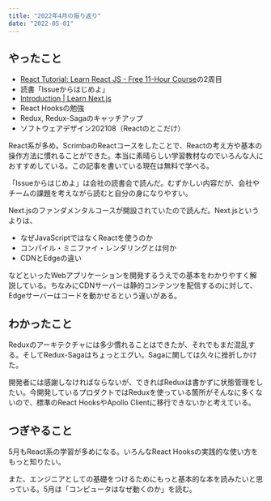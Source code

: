 ```yaml
---
title: "2022年4月の振り返り"
date: "2022-05-01"
---
```


## やったこと

- [React Tutorial: Learn React JS \- Free 11\-Hour Course](https://scrimba.com/learn/learnreact)の2周目
- 読書「Issueからはじめよ」
- [Introduction \| Learn Next\.js](https://nextjs.org/learn/foundations/about-nextjs)
- React Hooksの勉強
- Redux, Redux-Sagaのキャッチアップ
- ソフトウェアデザイン202108（Reactのとこだけ）

React系が多め。ScrimbaのReactコースをしたことで、Reactの考え方や基本の操作方法に慣れることができた。本当に素晴らしい学習教材なのでいろんな人におすすめしている。この記事を書いている現在は無料で学べる。

「Issueからはじめよ」は会社の読書会で読んだ。むずかしい内容だが、会社やチームの課題を考えながら読むと自分の身になりやすい。

Next.jsのファンダメンタルコースが開設されていたので読んだ。Next.jsというよりは、

- なぜJavaScriptではなくReactを使うのか
- コンパイル・ミニファイ・レンダリングとは何か
- CDNとEdgeの違い

などといったWebアプリケーションを開発するうえでの基本をわかりやすく解説している。ちなみにCDNサーバーは静的コンテンツを配信するのに対して、Edgeサーバーはコードを動かせるという違いがある。

## わかったこと

Reduxのアーキテクチャには多少慣れることはできたが、それでもまだ混乱する。そしてRedux-Sagaはちょっとエグい。Sagaに関しては久々に挫折しかけた。

開発者には感謝しなければならないが、できればReduxは書かずに状態管理をしたい。今開発しているプロダクトではReduxを使っている箇所がそんなに多くないので、標準のReact HooksやApollo Clientに移行できないかと考えている。

## つぎやること

5月もReact系の学習が多めになる。いろんなReact Hooksの実践的な使い方をもっと知りたい。

また、エンジニアとしての基礎をつけるためにもっと基本的な本を読みたいと思っている。5月は「コンピュータはなぜ動くのか」を読む。
